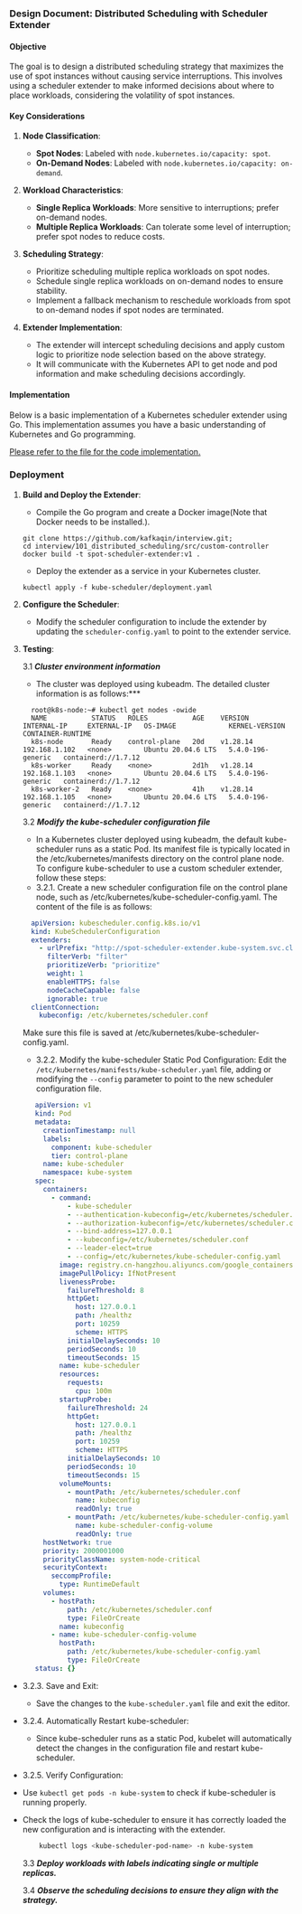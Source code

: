 
### Design Document: Distributed Scheduling with Scheduler Extender

#### Objective
The goal is to design a distributed scheduling strategy that maximizes the use of spot instances without causing service interruptions. This involves using a scheduler extender to make informed decisions about where to place workloads, considering the volatility of spot instances.

#### Key Considerations
1. **Node Classification**:
    - **Spot Nodes**: Labeled with `node.kubernetes.io/capacity: spot`.
    - **On-Demand Nodes**: Labeled with `node.kubernetes.io/capacity: on-demand`.

2. **Workload Characteristics**:
    - **Single Replica Workloads**: More sensitive to interruptions; prefer on-demand nodes.
    - **Multiple Replica Workloads**: Can tolerate some level of interruption; prefer spot nodes to reduce costs.

3. **Scheduling Strategy**:
    - Prioritize scheduling multiple replica workloads on spot nodes.
    - Schedule single replica workloads on on-demand nodes to ensure stability.
    - Implement a fallback mechanism to reschedule workloads from spot to on-demand nodes if spot nodes are terminated.

4. **Extender Implementation**:
    - The extender will intercept scheduling decisions and apply custom logic to prioritize node selection based on the above strategy.
    - It will communicate with the Kubernetes API to get node and pod information and make scheduling decisions accordingly.

#### Implementation

Below is a basic implementation of a Kubernetes scheduler extender using Go. This implementation assumes you have a basic understanding of Kubernetes and Go programming.

[Please refer to the file for the code implementation.](./main.go)

### Deployment

1. **Build and Deploy the Extender**:
    - Compile the Go program and create a Docker image(Note that Docker needs to be installed.).
    ```
    git clone https://github.com/kafkaqin/interview.git;
    cd interview/101_distributed_scheduling/src/custom-controller
    docker build -t spot-scheduler-extender:v1 .
    ```
    - Deploy the extender as a service in your Kubernetes cluster.
    ```shell
    kubectl apply -f kube-scheduler/deployment.yaml
    ```

2. **Configure the Scheduler**:
    - Modify the scheduler configuration to include the extender by updating the `scheduler-config.yaml` to point to the extender service.

3. **Testing**:

    3.1 ***Cluster environment information***
    - The cluster was deployed using kubeadm. The detailed cluster information is as follows:***
    ```
      root@k8s-node:~# kubectl get nodes -owide 
      NAME           STATUS   ROLES           AGE    VERSION    INTERNAL-IP     EXTERNAL-IP   OS-IMAGE             KERNEL-VERSION      CONTAINER-RUNTIME
      k8s-node       Ready    control-plane   20d    v1.28.14   192.168.1.102   <none>        Ubuntu 20.04.6 LTS   5.4.0-196-generic   containerd://1.7.12
      k8s-worker     Ready    <none>          2d1h   v1.28.14   192.168.1.103   <none>        Ubuntu 20.04.6 LTS   5.4.0-196-generic   containerd://1.7.12
      k8s-worker-2   Ready    <none>          41h    v1.28.14   192.168.1.105   <none>        Ubuntu 20.04.6 LTS   5.4.0-196-generic   containerd://1.7.12
    ```
    3.2 ***Modify the kube-scheduler configuration file***

     - In a Kubernetes cluster deployed using kubeadm, the default kube-scheduler runs as a static Pod. Its manifest file is typically located in the /etc/kubernetes/manifests directory on the control plane node. To configure kube-scheduler to use a custom scheduler extender, follow these steps:
     - 3.2.1. Create a new scheduler configuration file on the control plane node, such as /etc/kubernetes/kube-scheduler-config.yaml. The content of the file is as follows:

    ```yaml
      apiVersion: kubescheduler.config.k8s.io/v1
      kind: KubeSchedulerConfiguration
      extenders:
        - urlPrefix: "http://spot-scheduler-extender.kube-system.svc.cluster.local"
          filterVerb: "filter"
          prioritizeVerb: "prioritize"
          weight: 1
          enableHTTPS: false
          nodeCacheCapable: false
          ignorable: true
      clientConnection:
        kubeconfig: /etc/kubernetes/scheduler.conf
   ```

    Make sure this file is saved at /etc/kubernetes/kube-scheduler-config.yaml.

     - 3.2.2. Modify the kube-scheduler Static Pod Configuration:
     Edit the `/etc/kubernetes/manifests/kube-scheduler.yaml` file, adding or modifying the `--config` parameter to point to the new scheduler configuration file.


   ```yaml
      apiVersion: v1
      kind: Pod
      metadata:
        creationTimestamp: null
        labels:
          component: kube-scheduler
          tier: control-plane
        name: kube-scheduler
        namespace: kube-system
      spec:
        containers:
          - command:
              - kube-scheduler
              - --authentication-kubeconfig=/etc/kubernetes/scheduler.conf
              - --authorization-kubeconfig=/etc/kubernetes/scheduler.conf
              - --bind-address=127.0.0.1
              - --kubeconfig=/etc/kubernetes/scheduler.conf
              - --leader-elect=true
              - --config=/etc/kubernetes/kube-scheduler-config.yaml
            image: registry.cn-hangzhou.aliyuncs.com/google_containers/kube-scheduler:v1.28.0
            imagePullPolicy: IfNotPresent
            livenessProbe:
              failureThreshold: 8
              httpGet:
                host: 127.0.0.1
                path: /healthz
                port: 10259
                scheme: HTTPS
              initialDelaySeconds: 10
              periodSeconds: 10
              timeoutSeconds: 15
            name: kube-scheduler
            resources:
              requests:
                cpu: 100m
            startupProbe:
              failureThreshold: 24
              httpGet:
                host: 127.0.0.1
                path: /healthz
                port: 10259
                scheme: HTTPS
              initialDelaySeconds: 10
              periodSeconds: 10
              timeoutSeconds: 15
            volumeMounts:
              - mountPath: /etc/kubernetes/scheduler.conf
                name: kubeconfig
                readOnly: true
              - mountPath: /etc/kubernetes/kube-scheduler-config.yaml
                name: kube-scheduler-config-volume
                readOnly: true
        hostNetwork: true
        priority: 2000001000
        priorityClassName: system-node-critical
        securityContext:
          seccompProfile:
            type: RuntimeDefault
        volumes:
          - hostPath:
              path: /etc/kubernetes/scheduler.conf
              type: FileOrCreate
            name: kubeconfig
          - name: kube-scheduler-config-volume
            hostPath:
              path: /etc/kubernetes/kube-scheduler-config.yaml
              type: FileOrCreate
      status: {}
   ```

 - 3.2.3. Save and Exit:
   - Save the changes to the `kube-scheduler.yaml` file and exit the editor.

 - 3.2.4. Automatically Restart kube-scheduler:
   - Since kube-scheduler runs as a static Pod, kubelet will automatically detect the changes in the configuration file and restart kube-scheduler.

  - 3.2.5. Verify Configuration:
  - Use `kubectl get pods -n kube-system` to check if kube-scheduler is running properly.
  - Check the logs of kube-scheduler to ensure it has correctly loaded the new configuration and is interacting with the extender.

    ```bash
        kubectl logs <kube-scheduler-pod-name> -n kube-system
    ```

    3.3 ***Deploy workloads with labels indicating single or multiple replicas.***

    3.4 ***Observe the scheduling decisions to ensure they align with the strategy.***
